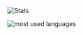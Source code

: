 ![Stats](https://github-readme-stats.vercel.app/api?username=ewsgit&text_color=ffffff&show_icons=true&count_private=true&hide_border=true&bg_color=333333)

![most used languages](https://github-readme-stats.vercel.app/api/top-langs/?username=ewsgit&langs_count=10&bg_color=333333&hide_border=true&text_color=ffffff)
